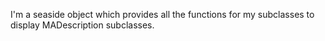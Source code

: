 I'm a seaside object which provides all the functions for my subclasses to display MADescription subclasses.